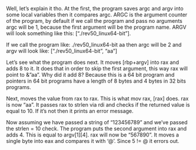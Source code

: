 Well, let’s explain it tho. At the first, the program saves argc and argv into some local variables then it compares argc. ARGC is the argument counter of the program, by default if we call the program and pass no arguments argc will be 1, because the first argument will be the program name. ARGV will look something like this: [“./rev50_linux64-bit”].

If we call the program like: ./rev50_linux64-bit aa then argc will be 2 and argv will look like: [“./rev50_linux64-bit”, “aa”]

Let’s see what the program does next. It moves [rbp+argv] into rax and adds 8 to it. It does that in order to skip the first argument, this way rax will point to &”aa”. Why did it add 8? Because this is a 64 bit program and pointers in 64 bit programs have a length of 8 bytes and 4 bytes in 32 bits programs.

Next, moves the value from rax to rax. This is what mov rax, [rax] does. rax is now “aa”. It passes rax to strlen via rdi and checks if the returned value is equal to 10. If it’s not then it prints an error message.

Now assuming we have passed a string of “123456789” and we’ve passed the strlen = 10 check. The program puts the second argument into rax and adds 4. This is equal to argv[1][4]. rax will now be “567890”. It moves a single byte into eax and compares it with ‘@’. Since 5 != @ it errors out. 
